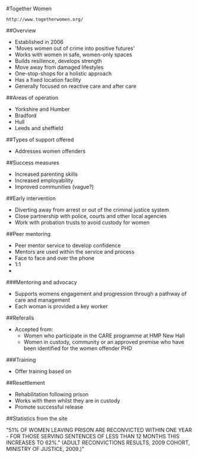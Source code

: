 #Together Women

	http://www.togetherwomen.org/

##Overview

* Established in 2006
* 'Moves women out of crime into positive futures'
* Works with women in safe, women-only spaces
* Builds resilience, develops strength
* Move away from damaged lifestyles
* One-stop-shops for a holistic approach
* Has a fixed location facility
* Generally focused on reactive care and after care

##Areas of operation

* Yorkshire and Humber
* Bradford
* Hull
* Leeds and sheffield

##Types of support offered

* Addresses women offenders

##Success measures

* Increased parenting skills
* Increased employability
* Improved communities (vague?)

##Early intervention

* Diverting away from arrest or out of the criminal justice system
* Close partnership with police, courts and other local agencies
* Work with probation trusts to avoid custody for women

##Peer mentoring

* Peer mentor service to develop confidence
* Mentors are used within the service and process
* Face to face and over the phone
* 1:1 
* 

###Mentoring and advocacy

* Supports womens engagement and progression through a pathway of care and management
* Each woman is provided a key worker

##Referalls

* Accepted from: 
	* Women who participate in the CARE programme at HMP New Hall
	* Women in custody, community or an approved premise who have been identified for the women offender PHD

###Training

* Offer training based on 

##Resettlement

* Rehabilitation following prison
* Works with them whilst they are in custody
* Promote successful release

##Statistics from the site

"51% OF WOMEN LEAVING PRISON ARE RECONVICTED WITHIN ONE YEAR - FOR THOSE SERVING SENTENCES OF LESS THAN 12 MONTHS THIS INCREASES TO 62%."
(ADULT RECONVICTIONS RESULTS, 2009 COHORT, MINISTRY OF JUSTICE, 2009.)"